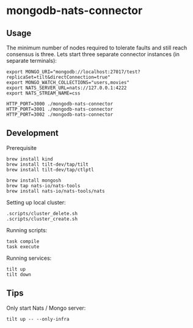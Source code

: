 # mongodb-nats-connector

## Usage

The minimum number of nodes required to tolerate faults and still reach consensus is three.
Lets start three separate connector instances (in separate terminals):

```
export MONGO_URI="mongodb://localhost:27017/test?replicaSet=tilt&directConnection=true"
export MONGO_WATCH_COLLECTIONS="users,movies"
export NATS_SERVER_URL=nats://127.0.0.1:4222
export NATS_STREAM_NAME=css

HTTP_PORT=3000 ./mongodb-nats-connector
HTTP_PORT=3001 ./mongodb-nats-connector
HTTP_PORT=3002 ./mongodb-nats-connector
```

## Development

Prerequisite

```
brew install kind
brew install tilt-dev/tap/tilt
brew install tilt-dev/tap/ctlptl

brew install mongosh
brew tap nats-io/nats-tools
brew install nats-io/nats-tools/nats
```

Setting up local cluster:

```
.scripts/cluster_delete.sh
.scripts/cluster_create.sh
```

Running scripts:

```
task compile
task execute
```

Running services:

```
tilt up
tilt down
```

## Tips

Only start Nats / Mongo server:

```
tilt up -- --only-infra
```
